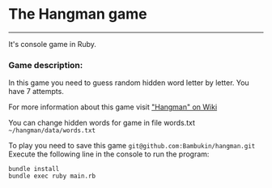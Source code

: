 # The Hangman game

___
It's console game in Ruby.

### Game description:

In this game you need to guess random hidden word letter by letter.
You have 7 attempts.


For more information about this game visit ["Hangman" on Wiki](https://en.wikipedia.org/wiki/Hangman_(game) "Wiki")

You can change hidden words for game in file words.txt `~/hangman/data/words.txt`

To play you need to save this game `git@github.com:Bambukin/hangman.git`  
Execute the following line in the console to run the program:

```
bundle install
bundle exec ruby main.rb
```
